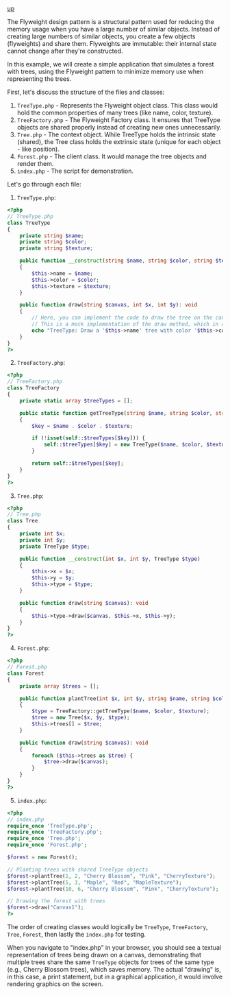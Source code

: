 [up](../README.md)

The Flyweight design pattern is a structural pattern used for reducing the memory usage when you have a large number of similar objects. Instead of creating large numbers of similar objects, you create a few objects (flyweights) and share them. Flyweights are immutable: their internal state cannot change after they're constructed.

In this example, we will create a simple application that simulates a forest with trees, using the Flyweight pattern to minimize memory use when representing the trees.

First, let's discuss the structure of the files and classes:

1. `TreeType.php` - Represents the Flyweight object class. This class would hold the common properties of many trees (like name, color, texture).
2. `TreeFactory.php` - The Flyweight Factory class. It ensures that TreeType objects are shared properly instead of creating new ones unnecessarily.
3. `Tree.php` - The context object. While TreeType holds the intrinsic state (shared), the Tree class holds the extrinsic state (unique for each object - like position).
4. `Forest.php` - The client class. It would manage the tree objects and render them.
5. `index.php` - The script for demonstration.

Let's go through each file:

1. `TreeType.php`:

```php
<?php
// TreeType.php
class TreeType
{
    private string $name;
    private string $color;
    private string $texture;

    public function __construct(string $name, string $color, string $texture)
    {
        $this->name = $name;
        $this->color = $color;
        $this->texture = $texture;
    }

    public function draw(string $canvas, int $x, int $y): void
    {
        // Here, you can implement the code to draw the tree on the canvas.
        // This is a mock implementation of the draw method, which in a real-world scenario would render the tree on the screen.
        echo "TreeType: Draw a '$this->name' tree with color '$this->color' and texture '$this->texture' at ($x, $y) on canvas: $canvas.<br>";
    }
}
?>
```

2. `TreeFactory.php`:

```php
<?php
// TreeFactory.php
class TreeFactory
{
    private static array $treeTypes = [];

    public static function getTreeType(string $name, string $color, string $texture): TreeType
    {
        $key = $name . $color . $texture;

        if (!isset(self::$treeTypes[$key])) {
            self::$treeTypes[$key] = new TreeType($name, $color, $texture);
        }

        return self::$treeTypes[$key];
    }
}
?>
```

3. `Tree.php`:

```php
<?php
// Tree.php
class Tree
{
    private int $x;
    private int $y;
    private TreeType $type;

    public function __construct(int $x, int $y, TreeType $type)
    {
        $this->x = $x;
        $this->y = $y;
        $this->type = $type;
    }

    public function draw(string $canvas): void
    {
        $this->type->draw($canvas, $this->x, $this->y);
    }
}
?>
```

4. `Forest.php`:

```php
<?php
// Forest.php
class Forest
{
    private array $trees = [];

    public function plantTree(int $x, int $y, string $name, string $color, string $texture): void
    {
        $type = TreeFactory::getTreeType($name, $color, $texture);
        $tree = new Tree($x, $y, $type);
        $this->trees[] = $tree;
    }

    public function draw(string $canvas): void
    {
        foreach ($this->trees as $tree) {
            $tree->draw($canvas);
        }
    }
}
?>
```

5. `index.php`:

```php
<?php
// index.php
require_once 'TreeType.php';
require_once 'TreeFactory.php';
require_once 'Tree.php';
require_once 'Forest.php';

$forest = new Forest();

// Planting trees with shared TreeType objects
$forest->plantTree(1, 2, "Cherry Blossom", "Pink", "CherryTexture");
$forest->plantTree(5, 3, "Maple", "Red", "MapleTexture");
$forest->plantTree(10, 6, "Cherry Blossom", "Pink", "CherryTexture");

// Drawing the forest with trees
$forest->draw("Canvas1");
?>
```

The order of creating classes would logically be `TreeType`, `TreeFactory`, `Tree`, `Forest`, then lastly the `index.php` for testing.

When you navigate to "index.php" in your browser, you should see a textual representation of trees being drawn on a canvas, demonstrating that multiple trees share the same `TreeType` objects for trees of the same type (e.g., Cherry Blossom trees), which saves memory. The actual "drawing" is, in this case, a print statement, but in a graphical application, it would involve rendering graphics on the screen.
